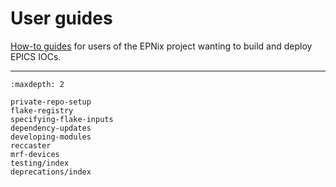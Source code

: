 # User guides

[How-to guides] for users of the EPNix project wanting to build and deploy EPICS IOCs.

----

```{toctree}
:maxdepth: 2

private-repo-setup
flake-registry
specifying-flake-inputs
dependency-updates
developing-modules
reccaster
mrf-devices
testing/index
deprecations/index
```

[how-to guides]: https://diataxis.fr/how-to-guides/
